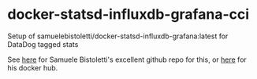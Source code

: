 # docker-statsd-influxdb-grafana-cci
Setup of samuelebistoletti/docker-statsd-influxdb-grafana:latest for DataDog tagged stats

See [here](https://github.com/samuelebistoletti/docker-statsd-influxdb-grafana) for Samuele Bistoletti's excellent github repo for this, or [here](https://hub.docker.com/r/samuelebistoletti/docker-statsd-influxdb-grafana/~/dockerfile/) for his docker hub.

